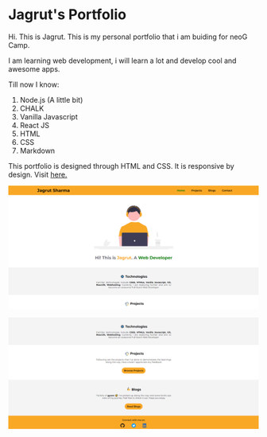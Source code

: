 # Jagrut's Portfolio

Hi. This is Jagrut. This is my personal portfolio that i am buiding for neoG Camp.

I am learning web development, i will learn a lot and develop cool and awesome apps.

Till now I know:

1. Node.js (A little bit)
1. CHALK
1. Vanilla Javascript
1. React JS
1. HTML
1. CSS
1. Markdown

This portfolio is designed through HTML and CSS. It is responsive by design. Visit [here.](https://jagrut-sharma.netlify.app/)

![Screenshot of Website](./images/Portfolio-Website-1.png)

![Screenshot of Website](./images/Portfolio-Website-2.png)
